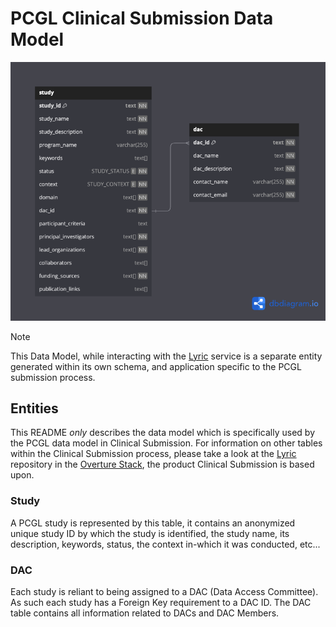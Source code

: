 # PCGL Clinical Submission Data Model

![Data Model](pcgl-cs-data-model.png)

> [!NOTE]
> This Data Model, while interacting with the [Lyric](https://github.com/overture-stack/lyric/) service is a separate entity generated within its own schema, and application specific to the PCGL submission process.

## Entities

This README _only_ describes the data model which is specifically used by the PCGL data model in Clinical Submission. For information on other tables within the Clinical Submission process, please take a look at the [Lyric](https://github.com/overture-stack/lyric) repository in the [Overture Stack](https://github.com/overture-stack/lyric), the product Clinical Submission is based upon.

### Study

A PCGL study is represented by this table, it contains an anonymized unique study ID by which the study is identified, the study name, its description, keywords, status, the context in-which it was conducted, etc...

### DAC

Each study is reliant to being assigned to a DAC (Data Access Committee). As such each study has a Foreign Key requirement to a DAC ID. The DAC table contains all information related to DACs and DAC Members.
